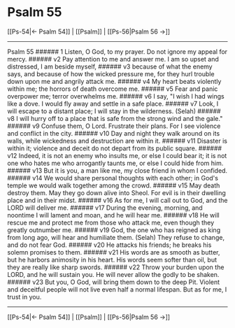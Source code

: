 # Psalm 55

[[Ps-54|← Psalm 54]] | [[Psalm]] | [[Ps-56|Psalm 56 →]]
***

Psalm 55 ###### 1 Listen, O God, to my prayer. Do not ignore my appeal for mercy. ###### v2 Pay attention to me and answer me. I am so upset and distressed, I am beside myself, ###### v3 because of what the enemy says, and because of how the wicked pressure me, for they hurl trouble down upon me and angrily attack me. ###### v4 My heart beats violently within me; the horrors of death overcome me. ###### v5 Fear and panic overpower me; terror overwhelms me. ###### v6 I say, "I wish I had wings like a dove. I would fly away and settle in a safe place. ###### v7 Look, I will escape to a distant place; I will stay in the wilderness. (Selah) ###### v8 I will hurry off to a place that is safe from the strong wind and the gale." ###### v9 Confuse them, O Lord. Frustrate their plans. For I see violence and conflict in the city. ###### v10 Day and night they walk around on its walls, while wickedness and destruction are within it. ###### v11 Disaster is within it; violence and deceit do not depart from its public square. ###### v12 Indeed, it is not an enemy who insults me, or else I could bear it; it is not one who hates me who arrogantly taunts me, or else I could hide from him. ###### v13 But it is you, a man like me, my close friend in whom I confided. ###### v14 We would share personal thoughts with each other; in God's temple we would walk together among the crowd. ###### v15 May death destroy them. May they go down alive into Sheol. For evil is in their dwelling place and in their midst. ###### v16 As for me, I will call out to God, and the LORD will deliver me. ###### v17 During the evening, morning, and noontime I will lament and moan, and he will hear me. ###### v18 He will rescue me and protect me from those who attack me, even though they greatly outnumber me. ###### v19 God, the one who has reigned as king from long ago, will hear and humiliate them. (Selah) They refuse to change, and do not fear God. ###### v20 He attacks his friends; he breaks his solemn promises to them. ###### v21 His words are as smooth as butter, but he harbors animosity in his heart. His words seem softer than oil, but they are really like sharp swords. ###### v22 Throw your burden upon the LORD, and he will sustain you. He will never allow the godly to be shaken. ###### v23 But you, O God, will bring them down to the deep Pit. Violent and deceitful people will not live even half a normal lifespan. But as for me, I trust in you.

***
[[Ps-54|← Psalm 54]] | [[Psalm]] | [[Ps-56|Psalm 56 →]]
